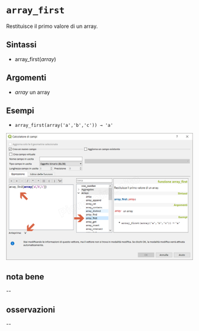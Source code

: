 # `array_first`

Restituisce il primo valore di un array.

## Sintassi

* array_first(_array_)

## Argomenti

* _array_ un array

## Esempi

* `array_first(array('a','b','c')) → 'a'`

![](/img/arrays/array_first/array_first1.png)

## nota bene

--

## osservazioni

--
